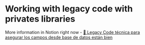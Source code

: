 # Working with legacy code with privates libraries

More information in Notion right now - [🍝 Legacy Code técnica para asegurar los campos desde base de datos están bien](https://www.notion.so/Legacy-Code-t-cnica-para-asegurar-los-campos-desde-base-de-datos-est-n-bien-Problema-con-la-compar-404693b5c5344cb8bdd5c340e4c69e8d)
